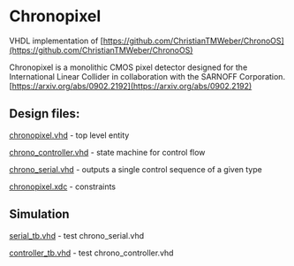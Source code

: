 ﻿# Chronopixel

VHDL implementation of [https://github.com/ChristianTMWeber/ChronoOS](https://github.com/ChristianTMWeber/ChronoOS)

Chronopixel is a monolithic CMOS pixel detector designed for the International Linear Collider in collaboration with the SARNOFF Corporation. [https://arxiv.org/abs/0902.2192](https://arxiv.org/abs/0902.2192)


## Design files:

[chronopixel.vhd](https://github.com/lenazh/Chronopixel/blob/master/Chronopixel_IO/Chronopixel_IO.srcs/sources_1/imports/Chronopixel_IO/chronopixel.vhd) - top level entity

[chrono_controller.vhd](https://github.com/lenazh/Chronopixel/blob/master/Chronopixel_IO/Chronopixel_IO.srcs/sources_1/new/chrono_controller.vhd) - state machine for control flow

[chrono_serial.vhd](https://github.com/lenazh/Chronopixel/blob/master/Chronopixel_IO/Chronopixel_IO.srcs/sources_1/new/chrono_serial.vhd) - outputs a single control sequence of a given type

[chronopixel.xdc](https://github.com/lenazh/Chronopixel/blob/master/Chronopixel_IO/Chronopixel_IO.srcs/constrs_1/new/chronopixel.xdc) - constraints


## Simulation
[serial_tb.vhd](https://github.com/lenazh/Chronopixel/blob/master/Chronopixel_IO/Chronopixel_IO.srcs/sim_serial/imports/new/serial_tb.vhd) - test chrono_serial.vhd

[controller_tb.vhd](https://github.com/lenazh/Chronopixel/blob/master/Chronopixel_IO/Chronopixel_IO.srcs/sim_controller/imports/new/controller_tb.vhd) - test chrono_controller.vhd
